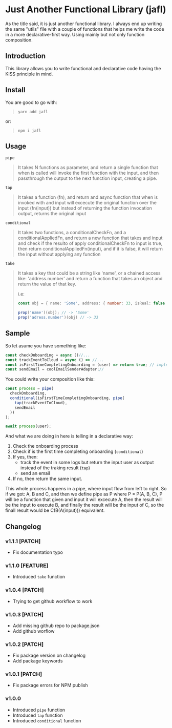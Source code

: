 # Just Another Functional Library (jafl)
As the title said, it is just another functional library. I always end up writing the same "utils" file with a couple of functions that helps me write the code in a more declarative-first way.
Using mainly but not only function composition.

## Introduction
This library allows you to write functional and declarative code having the KISS principle in mind.

## Install
You are good to go with:
> `yarn add jafl`

or:

> `npm i jafl`

## Usage
`pipe`
>
> It takes N functions as parameter, and return a single function
> that when is called will invoke the first function with the input, and then
> passthrough the output to the next function input, creating a pipe.


`tap`
>
> It takes a function (fn), and return and async function that when is invoked with and input
> will excecute the original function over the input (fn(input)) but instead of returning the function
> invocation output, returns the original input


`conditional`
>
> It takes two functions, a conditionalCheckFn, and a conditionalAppliedFn, and return a
> new function that takes and input and check if the resulto of apply conditionalCheckFn
> to input is true, then return conditionalAppliedFn(input), and if it is false, it
> will return the input without applying any function

`take`
>
> It takes a key that could be a string like 'name', or a chained access like: 'address.number'
> and return a function that takes an object and return the value of that key.
>
> i.e:
> ```typescript
> const obj = { name: 'Some', address: { number: 33, isReal: false }};
> 
> prop('name')(obj); // -> 'Some'
> prop('adress.number')(obj) // -> 33
> ```
 

## Sample
So let asume you have something like:
```javascript
const checkOnboarding = async ()//...
const trackEventToCloud = async () => //...
const isFirstTimeCompletingOnboarding = (user) => return true; // implement a real one
const sendEmail = coolEmailSenderAdapter;//
```
You could write your composition like this:
```javascript
const process = pipe(
  checkOnboarding,
  conditional(isFirstTimeCompletingOnboarding, pipe(
    tap(trackEventToCloud),
    sendEmail
  ))
);

await process(user);
```
And what we are doing in here is telling in a declarative way:

1. Check the onboarding process
2. Check if is the first time completing onboarding (`conditional`)
3. If yes, then:
    - track the event in some logs but return the input user as output instead of the traking result (`tap`)
    - send an email
4. If no, then return the same input.

This whole process happens in a pipe, where input flow from left to right. So if we got: A, B and C, and then we define pipe as P where P = P(A, B, C), P will be a function that 
given and input it will excecute A, then the result will be the input to execute B, and finally the result will be the input of C, so the finall result would be C(B(A(input))) equivalent.

## Changelog

### v1.1.1 [PATCH]
- Fix documentation typo

### v1.1.0 [FEATURE]
- Introduced `take` function

### v1.0.4 [PATCH]
- Trying to get github workflow to work

### v1.0.3 [PATCH]
 - Add missing github repo to package.json
 - Add github worflow

### v1.0.2 [PATCH]
 - Fix package version on changelog
 - Add package keywords

### v1.0.1 [PATCH]
 - Fix package errors for NPM publish

### v1.0.0
 - Introduced `pipe` function
 - Introduced `tap` function
 - Introduced `conditional` function